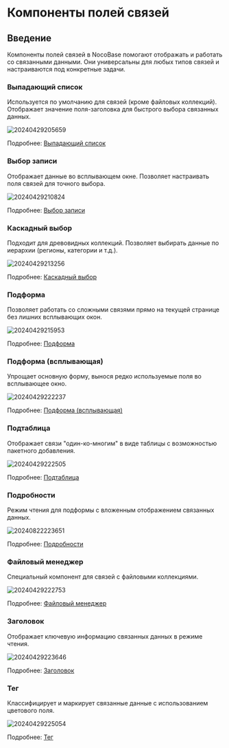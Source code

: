 # Компоненты полей связей

## Введение

Компоненты полей связей в NocoBase помогают отображать и работать со связанными данными. Они универсальны для любых типов связей и настраиваются под конкретные задачи.

### Выпадающий список

Используется по умолчанию для связей (кроме файловых коллекций). Отображает значение поля-заголовка для быстрого выбора связанных данных.

![20240429205659](https://static-docs.nocobase.com/20240429205659.png)

Подробнее: [Выпадающий список](/handbook/ui/fields/specific/select)

### Выбор записи

Отображает данные во всплывающем окне. Позволяет настраивать поля связей для точного выбора.

![20240429210824](https://static-docs.nocobase.com/20240429210824.png)

Подробнее: [Выбор записи](/handbook/ui/fields/specific/picker)

### Каскадный выбор

Подходит для древовидных коллекций. Позволяет выбирать данные по иерархии (регионы, категории и т.д.).

![20240429213256](https://static-docs.nocobase.com/20240429213256.png)

Подробнее: [Каскадный выбор](/handbook/ui/fields/specific/cascade-select)

### Подформа

Позволяет работать со сложными связями прямо на текущей странице без лишних всплывающих окон.

![20240429215953](https://static-docs.nocobase.com/20240429215953.png)

Подробнее: [Подформа](/handbook/ui/fields/specific/nester)

### Подформа (всплывающая)

Упрощает основную форму, вынося редко используемые поля во всплывающее окно.

![20240429222237](https://static-docs.nocobase.com/20240429222237.gif)

Подробнее: [Подформа (всплывающая)](/handbook/ui/fields/specific/popover-nester)

### Подтаблица

Отображает связи "один-ко-многим" в виде таблицы с возможностью пакетного добавления.

![20240429222505](https://static-docs.nocobase.com/20240429222505.png)

Подробнее: [Подтаблица](/handbook/ui/fields/specific/sub-table)

### Подробности

Режим чтения для подформы с вложенным отображением связанных данных.

![20240822223651](https://static-docs.nocobase.com/20240822223651.png)

Подробнее: [Подробности](/handbook/ui/fields/specific/sub-detail)

### Файловый менеджер

Специальный компонент для связей с файловыми коллекциями.

![20240429222753](https://static-docs.nocobase.com/20240429222753.png)

Подробнее: [Файловый менеджер](/handbook/ui/fields/specific/file-manager)

### Заголовок

Отображает ключевую информацию связанных данных в режиме чтения.

![20240429223646](https://static-docs.nocobase.com/20240429223646.png)

Подробнее: [Заголовок](/handbook/ui/fields/specific/title)

### Тег

Классифицирует и маркирует связанные данные с использованием цветового поля.

![20240429225054](https://static-docs.nocobase.com/20240429225054.png)

Подробнее: [Тег](/handbook/ui/fields/specific/tag)
